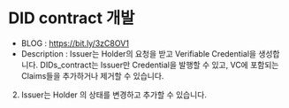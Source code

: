 # DID contract 개발
* BLOG : https://bit.ly/3zC8OV1
* Description : 
 Issuer는 Holder의 요청을 받고 Verifiable Credential을 생성합니다. DIDs_contract는 Issuer만 Credential을 발행할 수 있고, VC에 포함되는 Claims들을 추가하거나 제거할 수 있습니다. 
2. Issuer는 Holder 의 상태를 변경하고 추가할 수 있습니다. 